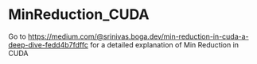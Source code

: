 # MinReduction_CUDA

Go to https://medium.com/@srinivas.boga.dev/min-reduction-in-cuda-a-deep-dive-fedd4b7fdffc for a detailed explanation of Min Reduction in CUDA
